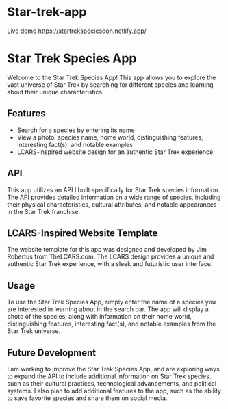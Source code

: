 # Star-trek-app
Live demo https://startrekspeciesdon.netlify.app/

# Star Trek Species App

Welcome to the Star Trek Species App! This app allows you to explore the vast universe of Star Trek by searching for different species and learning about their unique characteristics.

## Features

- Search for a species by entering its name
- View a photo, species name, home world, distinguishing features, interesting fact(s), and notable examples
- LCARS-inspired website design for an authentic Star Trek experience

## API

This app utilizes an API I built specifically for Star Trek species information. The API provides detailed information on a wide range of species, including their physical characteristics, cultural attributes, and notable appearances in the Star Trek franchise.

## LCARS-Inspired Website Template

The website template for this app was designed and developed by Jim Robertus from TheLCARS.com. The LCARS design provides a unique and authentic Star Trek experience, with a sleek and futuristic user interface.

## Usage

To use the Star Trek Species App, simply enter the name of a species you are interested in learning about in the search bar. The app will display a photo of the species, along with information on their home world, distinguishing features, interesting fact(s), and notable examples from the Star Trek universe.

## Future Development

I am  working to improve the Star Trek Species App, and are exploring ways to expand the API to include additional information on Star Trek species, such as their cultural practices, technological advancements, and political systems. I also plan to add additional features to the app, such as the ability to save favorite species and share them on social media.

